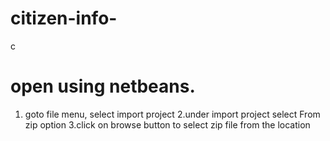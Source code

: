 # citizen-info-
c
# open using netbeans.
1. goto file menu, select import project
2.under import project select From zip option
3.click on browse button to select zip file from the location

